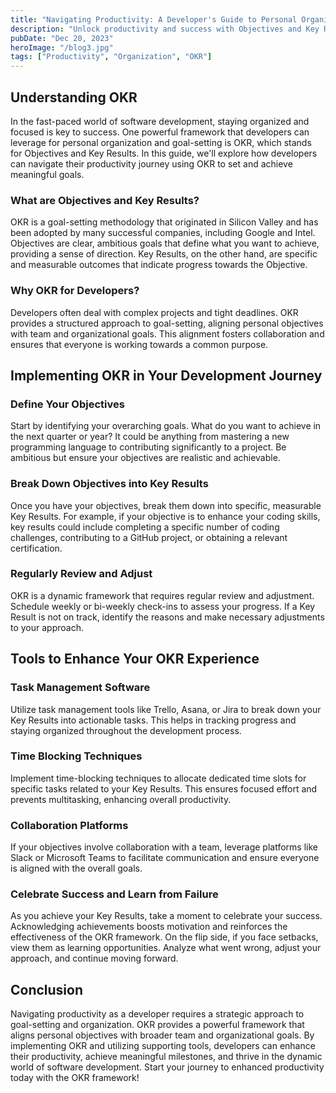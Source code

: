 ```yaml
---
title: "Navigating Productivity: A Developer's Guide to Personal Organization with OKR"
description: "Unlock productivity and success with Objectives and Key Results (OKR) in personal organization."
pubDate: "Dec 20, 2023"
heroImage: "/blog3.jpg"
tags: ["Productivity", "Organization", "OKR"]
---
```


<h2>Understanding OKR</h2>
<p>In the fast-paced world of software development, staying organized and focused is key to success. One powerful framework that developers can leverage for personal organization and goal-setting is OKR, which stands for Objectives and Key Results. In this guide, we'll explore how developers can navigate their productivity journey using OKR to set and achieve meaningful goals.</p>

<h3>What are Objectives and Key Results?</h3>
<p>OKR is a goal-setting methodology that originated in Silicon Valley and has been adopted by many successful companies, including Google and Intel. Objectives are clear, ambitious goals that define what you want to achieve, providing a sense of direction. Key Results, on the other hand, are specific and measurable outcomes that indicate progress towards the Objective.</p>

<h3>Why OKR for Developers?</h3>
<p>Developers often deal with complex projects and tight deadlines. OKR provides a structured approach to goal-setting, aligning personal objectives with team and organizational goals. This alignment fosters collaboration and ensures that everyone is working towards a common purpose.</p>

<h2>Implementing OKR in Your Development Journey</h2>
<h3>Define Your Objectives</h3>
<p>Start by identifying your overarching goals. What do you want to achieve in the next quarter or year? It could be anything from mastering a new programming language to contributing significantly to a project. Be ambitious but ensure your objectives are realistic and achievable.</p>

<h3>Break Down Objectives into Key Results</h3>
<p>Once you have your objectives, break them down into specific, measurable Key Results. For example, if your objective is to enhance your coding skills, key results could include completing a specific number of coding challenges, contributing to a GitHub project, or obtaining a relevant certification.</p>

<h3>Regularly Review and Adjust</h3>
<p>OKR is a dynamic framework that requires regular review and adjustment. Schedule weekly or bi-weekly check-ins to assess your progress. If a Key Result is not on track, identify the reasons and make necessary adjustments to your approach.</p>

<h2>Tools to Enhance Your OKR Experience</h2>
<h3>Task Management Software</h3>
<p>Utilize task management tools like Trello, Asana, or Jira to break down your Key Results into actionable tasks. This helps in tracking progress and staying organized throughout the development process.</p>

<h3>Time Blocking Techniques</h3>
<p>Implement time-blocking techniques to allocate dedicated time slots for specific tasks related to your Key Results. This ensures focused effort and prevents multitasking, enhancing overall productivity.</p>

<h3>Collaboration Platforms</h3>
<p>If your objectives involve collaboration with a team, leverage platforms like Slack or Microsoft Teams to facilitate communication and ensure everyone is aligned with the overall goals.</p>

<h3>Celebrate Success and Learn from Failure</h3>
<p>As you achieve your Key Results, take a moment to celebrate your success. Acknowledging achievements boosts motivation and reinforces the effectiveness of the OKR framework. On the flip side, if you face setbacks, view them as learning opportunities. Analyze what went wrong, adjust your approach, and continue moving forward.</p>

<h2>Conclusion</h2>
<p>Navigating productivity as a developer requires a strategic approach to goal-setting and organization. OKR provides a powerful framework that aligns personal objectives with broader team and organizational goals. By implementing OKR and utilizing supporting tools, developers can enhance their productivity, achieve meaningful milestones, and thrive in the dynamic world of software development. Start your journey to enhanced productivity today with the OKR framework!</p>